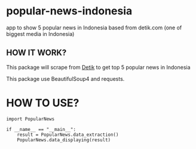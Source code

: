 # popular-news-indonesia
app to show 5 popular news in Indonesia based from detik.com (one of biggest media in Indonesia)

## HOW IT WORK?
This package will scrape from [Detik](https://www.detik.com) to get top 5 popular news in Indonesia

This package use BeautifulSoup4 and requests.

# HOW TO USE?
```commandline
import PopularNews

if __name__ == "__main__":
    result = PopularNews.data_extraction()
    PopularNews.data_displaying(result)
```
